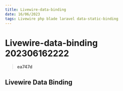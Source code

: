```yaml
---
title: Livewire-data-binding
date: 16/06/2023
tags: Livewire php blade laravel data-static-binding
---
```


# **Livewire-data-binding** 202306162222 
> **ea747d**

  

## Livewire Data Binding

